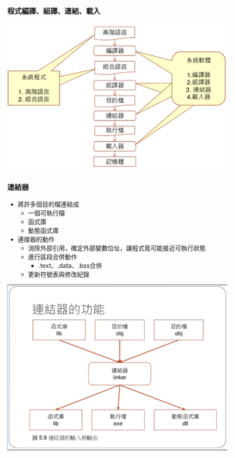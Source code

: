 ### 程式編譯、組譯、連結、載入
<img src = './流程.PNG'>

### 連結器
* 將許多個目的檔連結成 
    * 一個可執行檔
    * 函式庫
    * 動態函式庫
* 連接器的動作
    * 消除外部引用，確定外部變數位址，讓程式竟可能接近可執行狀態
    * 進行區段合併動作
        * .text、.data、.bss合併
    * 更新符號表與修改紀錄
    
<img src = './linker.PNG'>